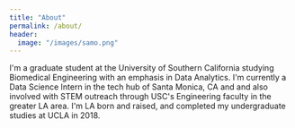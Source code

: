 ```yaml
---
title: "About"
permalink: /about/
header:
  image: "/images/samo.png"
---
```


  I'm a graduate student at the University of Southern California studying
  Biomedical Engineering with an emphasis in Data Analytics. I'm currently
  a Data Science Intern in the tech hub of Santa Monica, CA and and also
  involved with STEM outreach through USC's Engineering faculty in the
  greater LA area.
  I'm LA born and raised, and completed my undergraduate studies
  at UCLA in 2018.  
